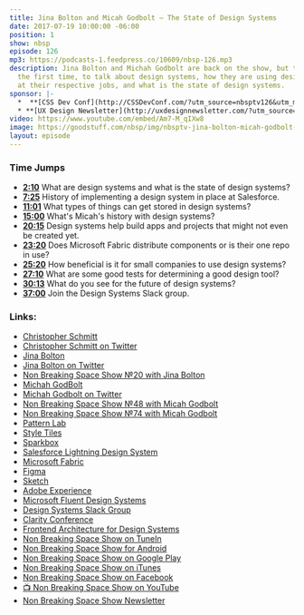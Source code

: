 ```yaml
---
title: Jina Bolton and Micah Godbolt — The State of Design Systems
date: 2017-07-19 10:00:00 -06:00
position: 1
show: nbsp
episode: 126
mp3: https://podcasts-1.feedpress.co/10609/nbsp-126.mp3
description: Jina Bolton and Michah Godbolt are back on the show, but together for
  the first time, to talk about design systems, how they are using design systems
  at their respective jobs, and what is the state of design systems.
sponsor: |-
  *  **[CSS Dev Conf](http://CSSDevConf.com/?utm_source=nbsptv126&utm_medium=podcast&utm_campaign=cssdevconf2017)** — Conference dedicated to CSS and its super friend technologies like JavaScript, Sass, npm, and more. A limited supply of Early Bird Tickets now on sale. [Register now!](http://CSSDevConf.com/?utm_source=nbsptv126&utm_medium=podcast&utm_campaign=cssdevconf2017)
  * **[UX Design Newsletter](http://uxdesignnewsletter.com/?utm_source=nbsptv126&utm_medium=podcast&utm_campaign=uxdesignnewsletter)** — A weekly free newsletter containing a collection of tutorials, articles, and videos about front-end design and development, plus tips on how to bring better engagement to the multi-device world curated by Christopher Schmitt. [Sign up now!](http://uxdesignnewsletter.com/?utm_source=nbsptv126&utm_medium=podcast&utm_campaign=uxdesignnewsletter)
video: https://www.youtube.com/embed/Am7-M_qIXw8
image: https://goodstuff.com/nbsp/img/nbsptv-jina-bolton-micah-godbolt-126.jpg
layout: episode
---
```


### Time Jumps

* **[2:10](#t=2:10)** What are design systems and what is the state of design systems?
* **[7:25](#t=7:25)** History of implementing a design system in place at Salesforce.
* **[11:01](#t=11:01)** What types of things can get stored in design systems?
* **[15:00](#t=15:00)** What's Micah's history with design systems?
* **[20:15](#t=20:15)** Design systems help build apps and projects that might not even be created yet.
* **[23:20](#t=23:20)** Does Microsoft Fabric distribute components or is their one repo in use?
* **[25:20](#t=25:20)** How beneficial is it for small companies to use design systems?
* **[27:10](#t=27:10)** What are some good tests for determining a good design tool?
* **[30:13](#t=30:13)** What do you see for the future of design systems?
* **[37:00](#t=37:00)** Join the Design Systems Slack group.

### Links:

* [Christopher Schmitt](http://Christopher.org)
* [Christopher Schmitt on Twitter](https://twitter.com/teleject)
* [Jina Bolton](https://www.sushiandrobots.com) 
* [Jina Bolton on Twitter](https://twitter.com/jina)
* [Non Breaking Space Show №20 with Jina Bolton](https://goodstuff.fm/nbsp/20)
* [Michah GodBolt](https://micahgodbolt.com)
* [Michah Godbolt on Twitter](https://twitter.com/micahgodbolt)
* [Non Breaking Space Show №48 with Micah Godbolt](https://goodstuff.fm/nbsp/48)
* [Non Breaking Space Show №74 with Micah Godbolt](https://goodstuff.fm/nbsp/74)
* [Pattern Lab](http://patternlab.io)
* [Style Tiles](http://styletil.es)
* [Sparkbox](https://seesparkbox.com)
* [Salesforce Lightning Design System](https://www.lightningdesignsystem.com)
* [Microsoft Fabric](https://dev.office.com/fabric)
* [Figma](https://www.figma.com)
* [Sketch](https://sketchapp.com)
* [Adobe Experience](http://www.adobe.com/ca/products/experience-design.html)
* [Microsoft Fluent Design Systems](http://fluent.microsoft.com)
* [Design Systems Slack Group](http://designsystems.herokuapp.com)
* [Clarity Conference](https://www.clarityconf.com)
* [Frontend Architecture for Design Systems](http://shop.oreilly.com/product/0636920040156.do)
* [Non Breaking Space Show on TuneIn](http://tunein.com/radio/Non-Breaking-Space-Show-p885155/)
* [Non Breaking Space Show for Android](http://subscribeonandroid.com/feeds.goodstuff.fm/nbsp)
* [Non Breaking Space Show on Google Play](https://playmusic.app.goo.gl/?ibi=com.google.PlayMusic&isi=691797987&ius=googleplaymusic&link=https://play.google.com/music/m/Iw5ik6iwalo5vmda5rqyrotdney?t%3DNon_Breaking_Space_Show%26pcampaignid%3DMKT-na-all-co-pr-mu-pod-16)
* [Non Breaking Space Show on iTunes](https://itunes.apple.com/ca/podcast/non-breaking-space-show/id507162981?mt=2&ign-mpt=uo%3D4)
* [Non Breaking Space Show on Facebook](https://www.facebook.com/nbsptv)
* [📺 Non Breaking Space Show on YouTube](https://www.youtube.com/channel/UC--mqA75V3CM8hxId0l7e_g?sub_confirmation=1)
* [Non Breaking Space Show Newsletter](http://newsletter.nonbreakingspace.tv/)
